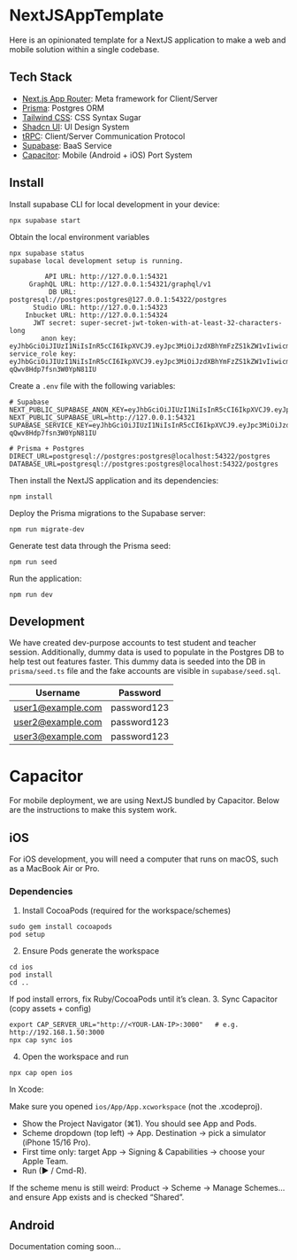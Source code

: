 # NextJSAppTemplate

Here is an opinionated template for a NextJS application to make a web and mobile solution within a single codebase.

## Tech Stack

- [Next.js App Router](https://nextjs.org/docs): Meta framework for Client/Server
- [Prisma](https://prisma.io): Postgres ORM
- [Tailwind CSS](https://tailwindcss.com): CSS Syntax Sugar 
- [Shadcn UI](https://ui.shadcn.com/docs/cli): UI Design System
- [tRPC](https://trpc.io): Client/Server Communication Protocol
- [Supabase](https://supabase.com/docs): BaaS Service
- [Capacitor](https://capacitorjs.com/): Mobile (Android + iOS) Port System

## Install

Install supabase CLI for local development in your device:

```
npx supabase start
```

Obtain the local environment variables

```
npx supabase status
supabase local development setup is running.

         API URL: http://127.0.0.1:54321
     GraphQL URL: http://127.0.0.1:54321/graphql/v1
          DB URL: postgresql://postgres:postgres@127.0.0.1:54322/postgres
      Studio URL: http://127.0.0.1:54323
    Inbucket URL: http://127.0.0.1:54324
      JWT secret: super-secret-jwt-token-with-at-least-32-characters-long
        anon key: eyJhbGciOiJIUzI1NiIsInR5cCI6IkpXVCJ9.eyJpc3MiOiJzdXBhYmFzZS1kZW1vIiwicm9sZSI6ImFub24iLCJleHAiOjE5ODM4MTI5OTZ9.CRXP1A7WOeoJeXxjNni43kdQwgnWNReilDMblYTn_I0
service_role key: eyJhbGciOiJIUzI1NiIsInR5cCI6IkpXVCJ9.eyJpc3MiOiJzdXBhYmFzZS1kZW1vIiwicm9sZSI6InNlcnZpY2Vfcm9sZSIsImV4cCI6MTk4MzgxMjk5Nn0.EGIM96RAZx35lJzdJsyH-qQwv8Hdp7fsn3W0YpN81IU
```

Create a ``.env`` file with the following variables:

```
# Supabase
NEXT_PUBLIC_SUPABASE_ANON_KEY=eyJhbGciOiJIUzI1NiIsInR5cCI6IkpXVCJ9.eyJpc3MiOiJzdXBhYmFzZS1kZW1vIiwicm9sZSI6ImFub24iLCJleHAiOjE5ODM4MTI5OTZ9.CRXP1A7WOeoJeXxjNni43kdQwgnWNReilDMblYTn_I0
NEXT_PUBLIC_SUPABASE_URL=http://127.0.0.1:54321
SUPABASE_SERVICE_KEY=eyJhbGciOiJIUzI1NiIsInR5cCI6IkpXVCJ9.eyJpc3MiOiJzdXBhYmFzZS1kZW1vIiwicm9sZSI6InNlcnZpY2Vfcm9sZSIsImV4cCI6MTk4MzgxMjk5Nn0.EGIM96RAZx35lJzdJsyH-qQwv8Hdp7fsn3W0YpN81IU

# Prisma + Postgres
DIRECT_URL=postgresql://postgres:postgres@localhost:54322/postgres
DATABASE_URL=postgresql://postgres:postgres@localhost:54322/postgres
```

Then install the NextJS application and its dependencies:

```
npm install
```

Deploy the Prisma migrations to the Supabase server:

```
npm run migrate-dev
```

Generate test data through the Prisma seed:

```
npm run seed
```

Run the application:

```
npm run dev
```

## Development

We have created dev-purpose accounts to test student and teacher session. Additionally, dummy data is used to populate in the Postgres DB to help test out features faster. This dummy data is seeded into the DB in ``prisma/seed.ts`` file and the fake accounts are visible in ``supabase/seed.sql``. 

| Username          | Password      |
| --------          | --------      |
| user1@example.com | password123   |
| user2@example.com | password123   |
| user3@example.com | password123   |

# Capacitor

For mobile deployment, we are using NextJS bundled by Capacitor. Below are the instructions to make this system work.

## iOS

For iOS development, you will need a computer that runs on macOS, such as a MacBook Air or Pro.

### Dependencies
1. Install CocoaPods (required for the workspace/schemes)
```
sudo gem install cocoapods
pod setup
```
2. Ensure Pods generate the workspace
```
cd ios
pod install
cd ..
```
If pod install errors, fix Ruby/CocoaPods until it’s clean.
3. Sync Capacitor (copy assets + config)
```
export CAP_SERVER_URL="http://<YOUR-LAN-IP>:3000"   # e.g. http://192.168.1.50:3000
npx cap sync ios
```
4. Open the workspace and run
```
npx cap open ios
```
In Xcode:

Make sure you opened ``ios/App/App.xcworkspace`` (not the .xcodeproj).
* Show the Project Navigator (⌘1). You should see App and Pods.
* Scheme dropdown (top left) → App. Destination → pick a simulator (iPhone 15/16 Pro).
* First time only: target App → Signing & Capabilities → choose your Apple Team.
* Run (▶ / Cmd-R).

If the scheme menu is still weird: Product → Scheme → Manage Schemes… and ensure App exists and is checked “Shared”.

## Android

Documentation coming soon...